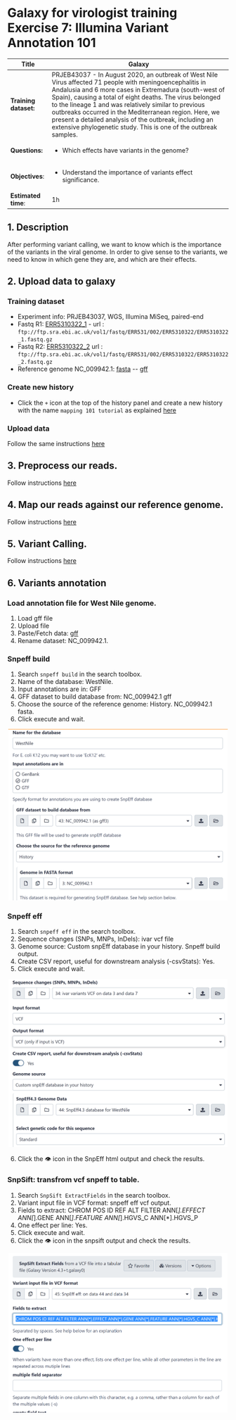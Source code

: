 # Galaxy for virologist training Exercise 7: Illumina Variant Annotation 101
<div class="tables-start"></div>

|**Title**| Galaxy |
|---------|-------------------------------------------|
|**Training dataset:**|  PRJEB43037 - In August 2020, an outbreak of West Nile Virus affected 71 people with meningoencephalitis in Andalusia and 6 more cases in Extremadura (south-west of Spain), causing a total of eight deaths. The virus belonged to the lineage 1 and was relatively similar to previous outbreaks occurred in the Mediterranean region. Here, we present a detailed analysis of the outbreak, including an extensive phylogenetic study. This is one of the outbreak samples.
|**Questions:**| <ul><li>Which effects have variants in the genome?</li></ul>|
|**Objectives**:|<ul><li>Understand the importance of variants effect significance.</li></ul>|
|**Estimated time**:| 1h |

<div class="tables-end"></div>

## 1. Description
After performing variant calling, we want to know which is the importance of the variants in the viral genome. In order to give sense to the variants, we need to know in which gene they are, and which are their effects.

## 2. Upload data to galaxy

### Training dataset
- Experiment info: PRJEB43037, WGS, Illumina MiSeq, paired-end
- Fastq R1: [ERR5310322_1](https://ftp.sra.ebi.ac.uk/vol1/fastq/ERR531/002/ERR5310322/ERR5310322_1.fastq.gz) - url : `ftp://ftp.sra.ebi.ac.uk/vol1/fastq/ERR531/002/ERR5310322/ERR5310322_1.fastq.gz`
- Fastq R2: [ERR5310322_2](https://ftp.sra.ebi.ac.uk/vol1/fastq/ERR531/002/ERR5310322/ERR5310322_2.fastq.gz)  url : `ftp://ftp.sra.ebi.ac.uk/vol1/fastq/ERR531/002/ERR5310322/ERR5310322_2.fastq.gz`
- Reference genome NC_009942.1: [fasta](https://ftp.ncbi.nlm.nih.gov/genomes/all/GCF/000/875/385/GCF_000875385.1_ViralProj30293/GCF_000875385.1_ViralProj30293_genomic.fna.gz) -- [gff](https://ftp.ncbi.nlm.nih.gov/genomes/all/GCF/000/875/385/GCF_000875385.1_ViralProj30293/GCF_000875385.1_ViralProj30293_genomic.gff.gz)

### Create new history
- Click the `+` icon at the top of the history panel and create a new history with the name `mapping 101 tutorial` as explained [here](https://github.com/BU-ISCIII/galaxy_virologist_training/blob/one_week_4day_format/exercises/01_introduction_to_galaxy.md#2-galaxys-history)


### Upload data
Follow the same instructions [here](https://github.com/BU-ISCIII/galaxy_virologist_training/blob/one_week_4day_format/exercises/03_mapping.md#2-upload-data-to-galaxy)

## 3. Preprocess our reads.
Follow instructions [here]()

## 4. Map our reads against our reference genome.
Follow instructions [here](https://github.com/BU-ISCIII/galaxy_virologist_training/blob/one_week_4day_format/exercises/03_mapping.md#map-reads-using-bowtie2)

## 5. Variant Calling.
Follow instructions [here](https://github.com/BU-ISCIII/galaxy_virologist_training/edit/one_week_format/exercises/06_variant_calling_illumina.md#5-variant-calling)

## 6. Variants annotation
### Load annotation file for West Nile genome.
1. Load gff file
2. Upload file
3. Paste/Fetch data: [gff](https://ftp.ncbi.nlm.nih.gov/genomes/all/GCF/000/875/385/GCF_000875385.1_ViralProj30293/GCF_000875385.1_ViralProj30293_genomic.gff.gz)
4. Rename dataset: NC_009942.1.

### Snpeff build
1. Search `snpeff build` in the search toolbox.
2. Name of the database: WestNile.
3. Input annotations are in: GFF
4. GFF dataset to build database from: NC_009942.1 gff
5. Choose the source of the reference genome: History. NC_009942.1 fasta.
6. Click execute and wait.

<p align="center"><img src="images/snpeff_build_params1.png" alt="snpeff build" width="500"></p>

### Snpeff eff
1. Search `snpeff eff` in the search toolbox.
2. Sequence changes (SNPs, MNPs, InDels): ivar vcf file
3. Genome source: Custom snpEff database in your history. Snpeff build output.
4. Create CSV report, useful for downstream analysis (-csvStats): Yes.
5. Click execute and wait.

<p align="center"><img src="images/snpeff_eff_params1.png" alt="snpeff eff" width="500"></p>

6. Click the :eye: icon in the SnpEff html output and check the results.

### SnpSift: transfrom vcf snpeff to table.
1.  Search `SnpSift ExtractFields` in the search toolbox.
2.  Variant input file in VCF format: snpeff eff vcf output.
3.  Fields to extract: CHROM POS ID REF ALT FILTER ANN[*].EFFECT ANN[*].GENE ANN[*].FEATURE ANN[*].HGVS_C ANN[*].HGVS_P
4.  One effect per line: Yes.
5.  Click execute and wait.
6.  Click the :eye: icon in the snpsift output and check the results.

<p align="center"><img src="images/snpsift_params1.png" alt="snpsift" width="500"></p>
